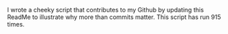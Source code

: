 I wrote a cheeky script that contributes to my Github by updating this ReadMe to illustrate why more than commits matter. This script has run 915 times.